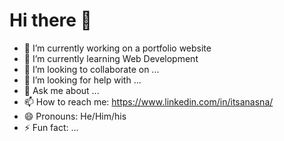 # Hi there 👋

- 🔭 I’m currently working on a portfolio website
- 🌱 I’m currently learning Web Development
- 👯 I’m looking to collaborate on ...
- 🤔 I’m looking for help with ...
- 💬 Ask me about ...
- 📫 How to reach me: https://www.linkedin.com/in/itsanasna/
- 😄 Pronouns: He/Him/his
- ⚡ Fun fact: ...
